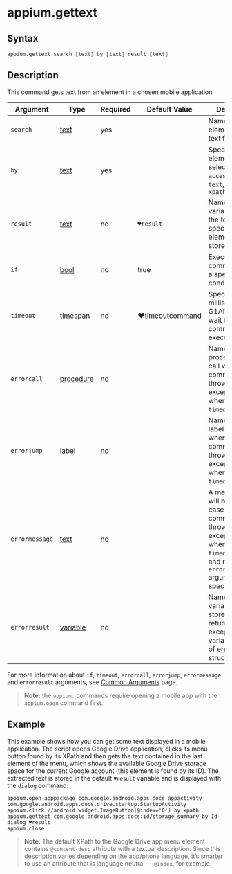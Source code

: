 # appium.gettext

## Syntax

```G1ANT
appium.gettext search ⟦text⟧ by ⟦text⟧ result ⟦text⟧
```

## Description

This command gets text from an element in a chosen mobile application.

| Argument | Type | Required | Default Value | Description |
| -------- | ---- | -------- | ------------- | ----------- |
|`search`| [text](../../G1ANT.Language/Structures/TextStructure.md) | yes |  | Name of the element to get text from |
|`by`| [text](../../G1ANT.Language/Structures/TextStructure.md) | yes |  | Specifies an element selector: `id`, `accessibilityid`, `text`, `partialid`, `xpath` |
|`result`| [text](../../G1ANT.Language/Structures/TextStructure.md) | no | `♥result` | Name of a variable where the text of a specified element will be stored |
| `if`           | [bool](../../G1ANT.Language/Structures/BooleanStructure.md) | no       | true                                                        | Executes the command only if a specified condition is true   |
| `timeout`      | [timespan](../../G1ANT.Language/Structures/TimeSpanStructure.md) | no       | [♥timeoutcommand](../../G1ANT.Addon.Core/Variables/TimeoutCommandVariable.md) | Specifies time in milliseconds for G1ANT.Robot to wait for the command to be executed |
| `errorcall`    | [procedure](../../G1ANT.Language/Structures/ProcedureStructure.md) | no       |                                                             | Name of a procedure to call when the command throws an exception or when a given `timeout` expires |
| `errorjump`    | [label](../../G1ANT.Language/Structures/LabelStructure.md) | no       |                                                             | Name of the label to jump to when the command throws an exception or when a given `timeout` expires |
| `errormessage` | [text](../../G1ANT.Language/Structures/TextStructure.md) | no       |                                                             | A message that will be shown in case the command throws an exception or when a given `timeout` expires, and no `errorjump` argument is specified |
| `errorresult`  | [variable](../../G1ANT.Language/Structures/VariableStructure.md) | no       |                                                             | Name of a variable that will store the returned exception. The variable will be of [error](../../G1ANT.Language/Structures/ErrorStructure.md) structure  |

For more information about `if`, `timeout`, `errorcall`, `errorjump`, `errormessage` and `errorresult` arguments, see [Common Arguments](../../../appendices/common-arguments.md) page.

> **Note:** the `appium.` commands require opening a mobile app with the `appium.open` command first.

## Example

This example shows how you can get some text displayed in a mobile application. The script opens Google  Drive application, clicks its menu button found by its XPath and then gets the text contained in the last element of the menu, which shows the available Google Drive storage space for the current Google account (this element is found by its ID). The extracted text is stored in the default `♥result` variable and is displayed with the `dialog` command:

```G1ANT
appium.open apppackage com.google.android.apps.docs appactivity com.google.android.apps.docs.drive.startup.StartupActivity
appium.click //android.widget.ImageButton[@index='0'] by xpath
appium.gettext com.google.android.apps.docs:id/storage_summary by Id
dialog ♥result
appium.close
```

> **Note:** The default XPath to the Google Drive app menu element contains `@content-desc` attribute with a textual description. Since this description varies depending on the app/phone language, it’s smarter to use an attribute that is language neutral — `@index`, for example.